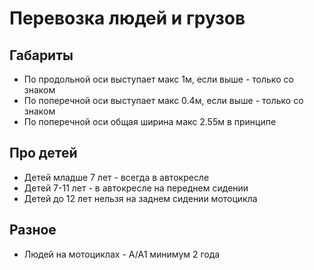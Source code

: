 # Перевозка людей и грузов

## Габариты
* По продольной оси выступает макс 1м, если выше - только со знаком
* По поперечной оси выступает макс 0.4м, если выше - только со знаком
* По поперечной оси общая ширина макс 2.55м в принципе

## Про детей
* Детей младше 7 лет - всегда в автокресле
* Детей 7-11 лет - в автокресле на переднем сидении
* Детей до 12 лет нельзя на заднем сидении мотоцикла

## Разное
* Людей на мотоциклах - A/A1 минимум 2 года
